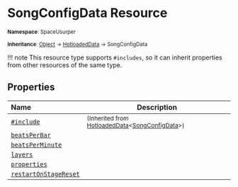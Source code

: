 # SongConfigData Resource

<small>**Namespace**: SpaceUsurper</small>

<small>**Inheritance**: [Object](https://docs.microsoft.com/en-us/dotnet/api/system.object?view=netframework-4.5) → [HotloadedData](HotloadedData.md) → SongConfigData</small>

!!! note
    This resource type supports `#includes`, so it can inherit properties
    from other resources of the same type.
## Properties

<div markdown="1" class="member-table">

| Name | Description |
| :--- | ----------- |
| [`#include`](HotloadedData-1/Include.md) | <small>(Inherited from [HotloadedData](HotloadedData-1.md)&lt;[SongConfigData](SongConfigData.md)&gt;)</small> | 
| [`beatsPerBar`](SongConfigData/BeatsPerBar.md) |  | 
| [`beatsPerMinute`](SongConfigData/BeatsPerMinute.md) |  | 
| [`layers`](SongConfigData/Layers.md) |  | 
| [`properties`](SongConfigData/Properties.md) |  | 
| [`restartOnStageReset`](SongConfigData/RestartOnStageReset.md) |  | 

</div>

